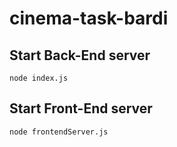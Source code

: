 # cinema-task-bardi

## Start Back-End server
`node index.js`

## Start Front-End server
`node frontendServer.js`
